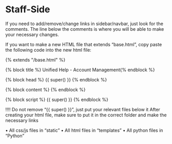 # Staff-Side
If you need to add/remove/change links in sidebar/navbar, just look for the comments. The line below the comments is where you will be able to make your necessary changes.

If you want to make a new HTML file that extends “base.html”, copy paste the following code into the new html file:

{% extends "/base.html" %}

{% block title %} Unified Help - Account Management{% endblock %}

<!-- Any css files/ internal css in here -->
{% block head %}
{{ super() }}
{% endblock %}

<!-- Page content in here -->
{% block content %}
{% endblock %}

<!-- Link any js files here -->
{% block script %}
{{ super() }}
{% endblock %}

!!!! Do not remove “{{  super()  }}”, just put your relevant files below it
After creating your html file, make sure to put it in the correct folder and make the necessary links

•	All css/js files in “static”
•	All html files in “templates”
•	All python files in “Python”
